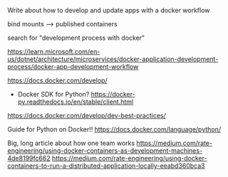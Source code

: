 Write about how to develop and update apps with a docker workflow

bind mounts --> published containers

search for "development process with docker"

https://learn.microsoft.com/en-us/dotnet/architecture/microservices/docker-application-development-process/docker-app-development-workflow

https://docs.docker.com/develop/
  - Docker SDK for Python? https://docker-py.readthedocs.io/en/stable/client.html

https://docs.docker.com/develop/dev-best-practices/

Guide for Python on Docker!!
https://docs.docker.com/language/python/


Big, long article about how one team works
https://medium.com/rate-engineering/using-docker-containers-as-development-machines-4de8199fc662
https://medium.com/rate-engineering/using-docker-containers-to-run-a-distributed-application-locally-eeabd360bca3


